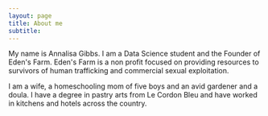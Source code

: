 ```yaml
---
layout: page
title: About me
subtitle: 
---
```


My name is Annalisa Gibbs. I am a Data Science student and the Founder of Eden's Farm. Eden's Farm is a non profit focused on providing resources to survivors of human trafficking and commercial sexual exploitation. 

I am a wife, a homeschooling mom of five boys and an avid gardener and a doula. I have a degree in pastry arts from Le Cordon Bleu and have worked in kitchens and hotels across the country. 




